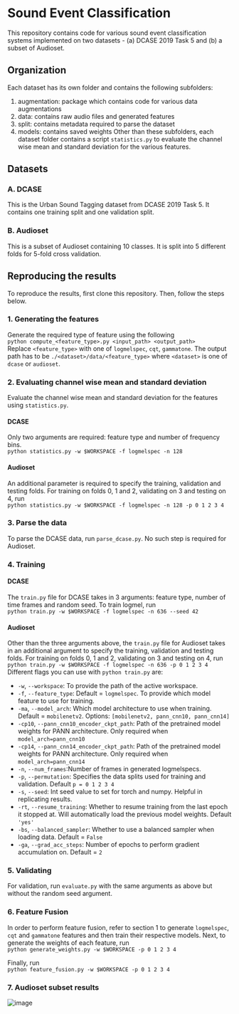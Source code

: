 # Sound Event Classification

This repository contains code for various sound event classification systems implemented on two datasets - (a) DCASE 2019 Task 5 and (b) a subset of Audioset.

## Organization
Each dataset has its own folder and contains the following subfolders:
1. augmentation: package which contains code for various data augmentations
2. data: contains raw audio files and generated features
3. split: contains metadata required to parse the dataset
4. models: contains saved weights
Other than these subfolders, each dataset folder contains a script `statistics.py` to evaluate the channel wise mean and standard deviation for the various features. 

## Datasets
### A. DCASE
This is the Urban Sound Tagging dataset from DCASE 2019 Task 5. It contains one training split and one validation split. 
### B. Audioset
This is a subset of Audioset containing 10 classes. It is split into 5 different folds for 5-fold cross validation. 

## Reproducing the results
To reproduce the results, first clone this repository. Then, follow the steps below. 
### 1. Generating the features
Generate the required type of feature using the following <br/>
`python compute_<feature_type>.py <input_path> <output_path>`<br/>
Replace `<feature_type>` with one of `logmelspec`, `cqt`, `gammatone`. The output path has to be `./<dataset>/data/<feature_type>` where `<dataset>` is one of `dcase` or `audioset`. 

### 2. Evaluating channel wise mean and standard deviation
Evaluate the channel wise mean and standard deviation for the features using `statistics.py`. 
#### DCASE
Only two arguments are required: feature type and number of frequency bins. <br/>
`python statistics.py -w $WORKSPACE -f logmelspec -n 128` <br/>
#### Audioset
An additional parameter is required to specify the training, validation and testing folds. For training on folds 0, 1 and 2, validating on 3 and testing on 4, run <br/>
`python statistics.py -w $WORKSPACE -f logmelspec -n 128 -p 0 1 2 3 4` <br/>
### 3. Parse the data
To parse the DCASE data, run `parse_dcase.py`. No such step is required for Audioset.
### 4. Training
#### DCASE
The `train.py` file for DCASE takes in 3 arguments: feature type, number of time frames and random seed. To train logmel, run <br/>
`python train.py -w $WORKSPACE -f logmelspec -n 636 --seed 42` <br/>
#### Audioset
Other than the three arguments above, the `train.py` file for Audioset takes in an additional argument to specify the training, validation and testing folds. For training on folds 0, 1 and 2, validating on 3 and testing on 4, run <br/>
`python train.py -w $WORKSPACE -f logmelspec -n 636 -p 0 1 2 3 4` <br/>
Different flags you can use with `python train.py` are:
- `-w`, `--workspace`: To provide the path of the active workspace.
- `-f`, `--feature_type`: Default = `logmelspec`. To provide which model feature to use for training.
- `-ma`, `--model_arch`: Which model architecture to use when training. Default = `mobilenetv2`. Options: `[mobilenetv2, pann_cnn10, pann_cnn14]`
- `-cp10`, `--pann_cnn10_encoder_ckpt_path`: Path of the pretrained model weights for PANN architecture. Only required when `model_arch=pann_cnn10`
- `-cp14`, `--pann_cnn14_encoder_ckpt_path`: Path of the pretrained model weights for PANN architecture. Only required when `model_arch=pann_cnn14`
- `-n`, `--num_frames`:Number of frames in generated logmelspecs.
- `-p`, `--permutation`: Specifies the data splits used for training and validation. Default `p = 0 1 2 3 4`
- `-s`, `--seed`: Int seed value to set for torch and numpy. Helpful in replicating results.
- `-rt`, `--resume_training`: Whether to resume training from the last epoch it stopped at. Will automatically load the previous model weights. Default `'yes'`
- `-bs`, `--balanced_sampler`: Whether to use a balanced sampler when loading data. Default = `False`
- `-ga`, `--grad_acc_steps`: Number of epochs to perform gradient accumulation on. Default = `2`
### 5. Validating
For validation, run `evaluate.py` with the same arguments as above but without the random seed argument.
### 6. Feature Fusion
In order to perform feature fusion, refer to section 1 to generate  `logmelspec`, `cqt` and  `gammatone` features and then train their respective models. Next, to generate the weights of each feature, run <br/>
`python generate_weights.py -w $WORKSPACE -p 0 1 2 3 4` <br/>

Finally, run <br/>
`python feature_fusion.py -w $WORKSPACE -p 0 1 2 3 4` <br/>

### 7. Audioset subset results
![image](https://user-images.githubusercontent.com/25906470/145518047-e6762918-b56c-4ba2-8ed6-56dae87b0cf8.png)


